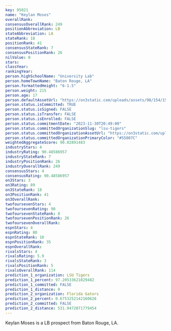 ```yaml
---
key: 95021
name: "Keylan Moses"
overallRank: 
consensusOverallRank: 249
positionAbbreviation: LB
stateAbbreviation: LA
stateRank: 18
positionRank: 41
consensusStateRank: 7
consensusPositionRank: 26
nilValue: 0
stars: 
classYear: 
rankingYear: 
person.highSchoolName: "University Lab"
person.homeTownName: "Baton Rouge, LA"
person.formattedHeight: "6-1.5"
person.weight: 215
person.age: 17
person.defaultAssetUrl: "https://on3static.com/uploads/assets/98/154/154098.jpeg"
person.status.isCommitted: TRUE
person.status.isSigned: FALSE
person.status.isTransfer: FALSE
person.status.isEnrolled: FALSE
person.status.commitmentDate: "2023-11-30T20:49:00"
person.status.committedOrganizationSlug: "lsu-tigers"
person.status.committedOrganizationAssetUrl: "https://on3static.com/uploads/assets/10/150/150010.svg"
person.status.committedOrganizationPrimaryColor: "#55007C"
weightedAggregateScore: 90.02891483
industryStars: 4
industryRating: 90.48586957
industryStateRank: 7
industryPositionRank: 26
industryOverallRank: 249
consensusStars: 4
consensusRating: 90.48586957
on3Stars: 3
on3Rating: 89
on3StateRank: 18
on3PositionRank: 41
on3OverallRank: 
twofoursevenStars: 4
twofoursevenRating: 90
twofoursevenStateRank: 8
twofoursevenPositionRank: 26
twofoursevenOverallRank: 
espnStars: 4
espnRating: 80
espnStateRank: 10
espnPositionRank: 35
espnOverallRank: 
rivalsStars: 4
rivalsRating: 5.9
rivalsStateRank: 3
rivalsPositionRank: 5
rivalsOverallRank: 114
prediction_1_organization: LSU Tigers
prediction_1_percent: 97.20533621029482
prediction_1_committed: FALSE
prediction_1_distance: 0
prediction_2_organization: Florida Gators
prediction_2_percent: 0.6753252142160626
prediction_2_committed: FALSE
prediction_2_distance: 531.9472071779454
---
```

Keylan Moses is a LB prospect from Baton Rouge, LA.